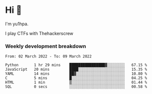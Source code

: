 # Hi 👋

I'm yu1hpa.

I play CTFs with Thehackerscrew

### Weekly development breakdown

<!--START_SECTION:waka-->

```text
From: 02 March 2022 - To: 09 March 2022

Python       1 hr 29 mins    ████████████████▓░░░░░░░░   67.15 %
JavaScript   20 mins         ████░░░░░░░░░░░░░░░░░░░░░   15.35 %
YAML         14 mins         ██▓░░░░░░░░░░░░░░░░░░░░░░   10.80 %
C            5 mins          █░░░░░░░░░░░░░░░░░░░░░░░░   04.25 %
HTML         1 min           ▒░░░░░░░░░░░░░░░░░░░░░░░░   01.44 %
SQL          0 secs          ░░░░░░░░░░░░░░░░░░░░░░░░░   00.58 %
```

<!--END_SECTION:waka-->

